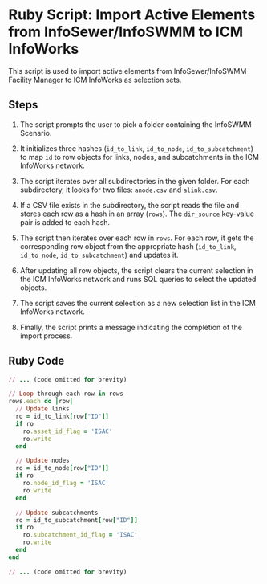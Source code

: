 # Ruby Script: Import Active Elements from InfoSewer/InfoSWMM to ICM InfoWorks

This script is used to import active elements from InfoSewer/InfoSWMM Facility Manager to ICM InfoWorks as selection sets.

## Steps

1. The script prompts the user to pick a folder containing the InfoSWMM Scenario.

2. It initializes three hashes (`id_to_link`, `id_to_node`, `id_to_subcatchment`) to map `id` to row objects for links, nodes, and subcatchments in the ICM InfoWorks network.

3. The script iterates over all subdirectories in the given folder. For each subdirectory, it looks for two files: `anode.csv` and `alink.csv`.

4. If a CSV file exists in the subdirectory, the script reads the file and stores each row as a hash in an array (`rows`). The `dir_source` key-value pair is added to each hash.

5. The script then iterates over each row in `rows`. For each row, it gets the corresponding row object from the appropriate hash (`id_to_link`, `id_to_node`, `id_to_subcatchment`) and updates it.

6. After updating all row objects, the script clears the current selection in the ICM InfoWorks network and runs SQL queries to select the updated objects.

7. The script saves the current selection as a new selection list in the ICM InfoWorks network.

8. Finally, the script prints a message indicating the completion of the import process.

## Ruby Code

```ruby
// ... (code omitted for brevity)

// Loop through each row in rows
rows.each do |row|
  // Update links
  ro = id_to_link[row["ID"]]
  if ro
    ro.asset_id_flag = 'ISAC'
    ro.write
  end

  // Update nodes
  ro = id_to_node[row["ID"]]
  if ro
    ro.node_id_flag = 'ISAC'
    ro.write
  end

  // Update subcatchments
  ro = id_to_subcatchment[row["ID"]]
  if ro
    ro.subcatchment_id_flag = 'ISAC'
    ro.write
  end
end

// ... (code omitted for brevity)